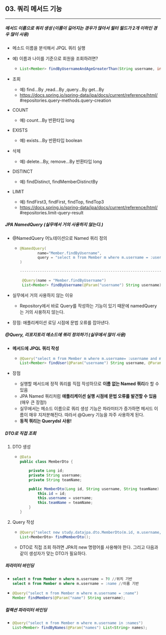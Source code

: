 ## 03. 쿼리 메서드 기능

----

##### 메서드 이름으로 쿼리 생성 (이름이 길어지는 경우가 많아서 필터 필드가 2개 이하인 경우 많이 사용)

- 메소드 이름을 분석해서 JPQL 쿼리 실행

- 예) 이름과 나이를 기준으로 회원을 조회하려면?

  - ```java
    List<Member> findByUsernameAndAgeGreaterThan(String username, int age);
    ```

- 조회
  - 예) find...By ,read...By ,query...By get...By
  - https://docs.spring.io/spring-data/jpa/docs/current/reference/html/ #repositories.query-methods.query-creation
- COUNT
  - 예) count...By 반환타입 long
- EXISTS
  - 예) exists...By 반환타입 boolean
- 삭제 
  - 예) delete...By, remove...By 반환타입 long
- DISTINCT
  - 예) findDistinct, findMemberDistinctBy
- LIMIT
  - 예) findFirst3, findFirst, findTop, findTop3
  - https://docs.spring.io/spring-data/jpa/docs/current/reference/html/ #repositories.limit-query-result



##### JPA NamedQuery (실무에서 거의 사용하지 않는다.)

- @NamedQuery 어노테이션으로 Named 쿼리 정의

  - ```java
    @NamedQuery(
            name="Member.findByUsername",
            query = "select m from Member m where m.username = :username"
    )
    
    ------------------------------------------------------------------------------------
      
     @Query(name = "Member.findByUsername")
     List<Member> findByUsername(@Param("username") String username);
    ```

- 실무에서 거의 사용하지 않는 이유

  - Repository에서 바로 Query를 작성하는 기능이 있기 때문에 namedQuery는 거의 사용하지 않는다.

- 장점: 애플리케이션 로딩 시점에 문법 오류를 잡아낸다.



##### @Query, 리포지토리 메소드에 쿼리 정의하기 (실무에서 많이 사용)

- **메서드에** **JPQL** **쿼리 작성**

  - ```java
    @Query("select m from Member m where m.username= :username and m.age = :age")
    List<Member> findUser(@Param("username") String username, @Param("age") int age);
    ```

- 장점

  - 실행할 메서드에 정적 쿼리를 직접 작성하므로 **이름 없는 Named 쿼리**라 할 수 있음
  - JPA Named 쿼리처럼 **애플리케이션 실행 시점에 문법 오류를 발견할 수 있음**(매우 큰 장점!)
  - 실무에서는 메소드 이름으로 쿼리 생성 기능은 파라미터가 증가하면 메서드 이름이 매우 지저분해진다. 
    따라서 @Query 기능을 자주 사용하게 된다.
  - **동적 쿼리는 Querydsl 사용!**



##### DTO로 직접 조회

1. DTO 생성

   - ```java
     @Data
     public class MemberDto {
     
         private Long id;
         private String username;
         private String teamName;
     
         public MemberDto(Long id, String username, String teamName) {
             this.id = id;
             this.username = username;
             this.teamName = teamName;
         }
     }
     ```

2. Query 작성

   - ```java
     @Query("select new study.datajpa.dto.MemberDto(m.id, m.username, t.name) from Member m join m.team t")
     List<MemberDto> findMemberDto();
     ```

   - DTO로 직접 조회 하려면 JPA의 new 명령어를 사용해야 한다. 그리고 다음과 같이 생성자가 맞는 DTO가 필요하다.



##### 파라미터 바인딩

- ```sql
  select m from Member m where m.username = ?0 //위치 기반 
  select m from Member m where m.username = :name //이름 기반
  ```

- ```java
  @Query("select m from Member m where m.username = :name")
  Member findMembers(@Param("name") String username);
  ```



##### 컬렉션 파라미터 바인딩

- ```java
  @Query("select m from Member m where m.username in :names")
  List<Member> findByNames(@Param("names") List<String> names);
  ```
